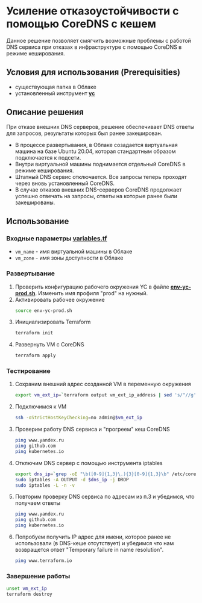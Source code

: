 # Усиление отказоустойчивости с помощью CoreDNS с кешем

Данное решение позволяет смягчить возможные проблемы с работой DNS сервиса при отказах в инфраструктуре с помощью CoreDNS в режиме кеширования.

## Условия для использования (Prerequisities)

* существующая папка в Облаке
* установленный инструмент [**yc**](https://cloud.yandex.ru/docs/cli/quickstart)

## Описание решения

При отказе внешних DNS серверов, решение обеспечивает DNS ответы для запросов, результаты которых был ранее закеширован.
* В процессе развертывания, в Облаке созадается виртуальная машина на базе Ubuntu 20.04, которая стандартным образом подключается к подсети.
* Внутри виртуальной машины поднимается отдельный CoreDNS в режиме кеширования.
* Штатный DNS сервис отключается. Все запросы теперь проходят через вновь установленный CoreDNS.
* В случае отказов внешних DNS-серверов CoreDNS продолжает успешно отвечать на запросы, ответы на которые ранее были закешированы.

## Использование

### Входные параметры [**variables.tf**](./variables.tf)
* `vm_name` - имя виртуальной машины в Облаке
* `vm_zone` - имя зоны доступности в Облаке

### Развертывание
1. Проверить конфигурацию рабочего окружения YC в файле [**env-yc-prod.sh**](./env-yc-prod.sh). Изменить имя профиля "prod" на нужный.
2. Активировать рабочее окружение
    ```bash
    source env-yc-prod.sh
    ```
3. Инициализировать Terraform
    ```bash
    terraform init
    ```
4. Развернуть VM с CoreDNS
    ```bash
    terraform apply
    ```

### Тестирование
1. Сохраним внешний адрес созданной VM в переменную окружения
    ```bash
    export vm_ext_ip=`terraform output vm_ext_ip_address | sed 's/"//g'`
    ```
2. Подключимся к VM
    ```bash
    ssh -oStrictHostKeyChecking=no admin@$vm_ext_ip
    ```
3. Проверим работу DNS сервиса и "прогреем" кеш CoreDNS
    ```bash
    ping www.yandex.ru
    ping github.com
    ping kubernetes.io
    ```
4. Отключим DNS сервер с помощью инструмента iptables
    ```bash
    export dns_ip=`grep -oE "\b([0-9]{1,3}\.){3}[0-9]{1,3}\b" /etc/coredns/Corefile`
    sudo iptables -A OUTPUT -d $dns_ip -j DROP
    sudo iptables -L -n -v
    ```
5. Повторим проверку DNS сервиса по адресам из п.3 и убедимся, что получаем ответы
    ```bash
    ping www.yandex.ru
    ping github.com
    ping kubernetes.io    
    ```
6.  Попробуем получить IP адрес для имени, которое ранее не использовали (в DNS-кеше отсутствует) и убедимся что нам возвращется ответ "Temporary failure in name resolution".
    ```bash
    ping www.terraform.io 
    ```

### Завершение работы
```bash
unset vm_ext_ip
terraform destroy
```
